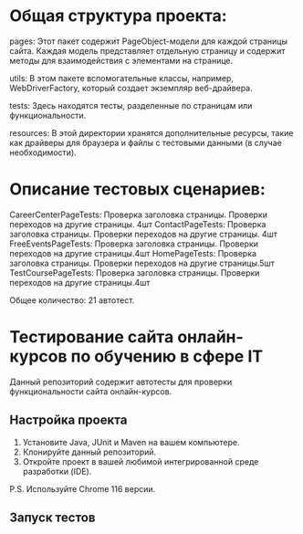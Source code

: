 # Общая структура проекта:

pages: Этот пакет содержит PageObject-модели для каждой страницы сайта. 
Каждая модель представляет отдельную страницу и содержит методы для взаимодействия с элементами на странице.

utils: В этом пакете вспомогательные классы, например, WebDriverFactory, который создает экземпляр веб-драйвера.

tests: Здесь находятся тесты, разделенные по страницам или функциональности.

resources: В этой директории хранятся дополнительные ресурсы, такие как драйверы для браузера и 
файлы с тестовыми данными (в случае необходимости).

# Описание тестовых сценариев:
 

CareerCenterPageTests: Проверка заголовка страницы. Проверки переходов на другие страницы. 4шт
ContactPageTests: Проверка заголовка страницы. Проверки переходов на другие страницы. 4шт
FreeEventsPageTests: Проверка заголовка страницы. Проверки переходов на другие страницы.4шт
HomePageTests: Проверка заголовка страницы. Проверки переходов на другие страницы.5шт
TestCoursePageTests: Проверка заголовка страницы. Проверки переходов на другие страницы.4шт

Общее количество: 21 автотест.


# Тестирование сайта онлайн-курсов по обучению в сфере IT

Данный репозиторий содержит автотесты для проверки функциональности сайта онлайн-курсов.

## Настройка проекта

1. Установите Java, JUnit и Maven на вашем компьютере.
2. Клонируйте данный репозиторий.
3. Откройте проект в вашей любимой интегрированной среде разработки (IDE).

P.S. Используйте Chrome 116 версии. 

## Запуск тестов